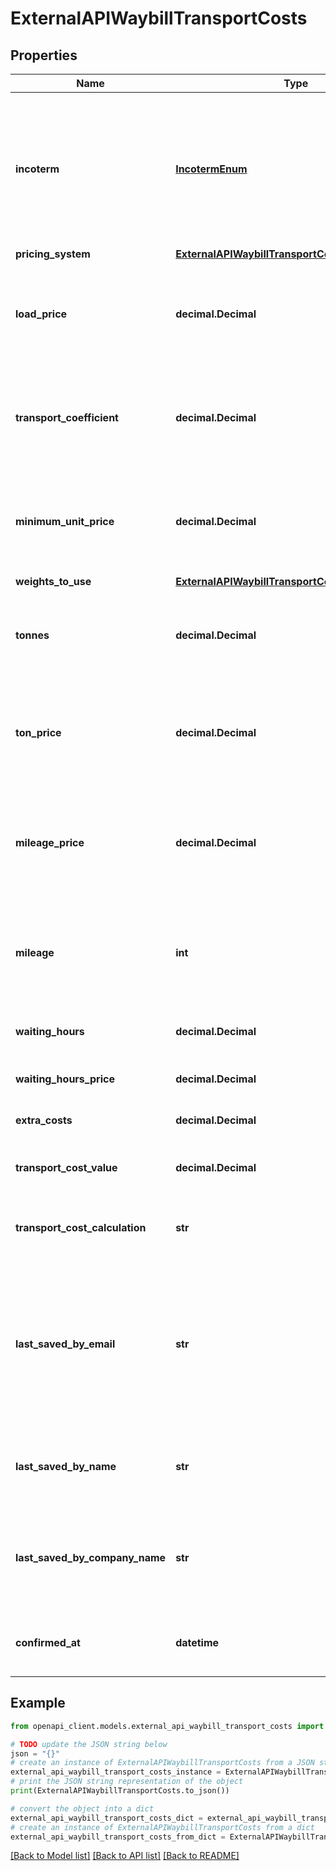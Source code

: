 # ExternalAPIWaybillTransportCosts


## Properties

Name | Type | Description | Notes
------------ | ------------- | ------------- | -------------
**incoterm** | [**IncotermEnum**](IncotermEnum.md) | The incoterm for which the transport cost is calculated.  * &#x60;EXW&#x60; - EXW (Ex Works) * &#x60;DAP&#x60; - DAP (Delivered At Place) | [readonly] 
**pricing_system** | [**ExternalAPIWaybillTransportCostsPricingSystem**](ExternalAPIWaybillTransportCostsPricingSystem.md) |  | 
**load_price** | **decimal.Decimal** | The price used to calculate the transport cost for load pricing system. | [readonly] 
**transport_coefficient** | **decimal.Decimal** | The transport coefficient used to calculate the transport cost. | [readonly] 
**minimum_unit_price** | **decimal.Decimal** | The minimum unit price used to calculate the transport cost. | [readonly] 
**weights_to_use** | [**ExternalAPIWaybillTransportCostsWeightsToUse**](ExternalAPIWaybillTransportCostsWeightsToUse.md) |  | 
**tonnes** | **decimal.Decimal** | Amount in tonnes to be used to calculate the transport cost. | [readonly] 
**ton_price** | **decimal.Decimal** | The price used to calculate the transport cost for ton pricing system. | [readonly] 
**mileage_price** | **decimal.Decimal** | The price used to calculate the transport cost for mileage pricing system. | [readonly] 
**mileage** | **int** | The distance in kilometers used to calculate the transport cost. | [readonly] 
**waiting_hours** | **decimal.Decimal** | The number of hours the driver waited. | [readonly] 
**waiting_hours_price** | **decimal.Decimal** | The cost of waiting for one hour. | [readonly] 
**extra_costs** | **decimal.Decimal** | Extra costs for the transport. | [readonly] 
**transport_cost_value** | **decimal.Decimal** | The calculated transport cost value. | [readonly] 
**transport_cost_calculation** | **str** | The calculation of the transport cost. | [readonly] 
**last_saved_by_email** | **str** | The e-mail address of the user that last saved the transport costs. If confirmation time is set, then this user confirmed the costs | [readonly] 
**last_saved_by_name** | **str** | The name of the user that last saved the transport costs | [readonly] 
**last_saved_by_company_name** | **str** | The company name of the user that last saved the transport costs | [readonly] 
**confirmed_at** | **datetime** | The time when the transport cost was confirmed. | [readonly] 

## Example

```python
from openapi_client.models.external_api_waybill_transport_costs import ExternalAPIWaybillTransportCosts

# TODO update the JSON string below
json = "{}"
# create an instance of ExternalAPIWaybillTransportCosts from a JSON string
external_api_waybill_transport_costs_instance = ExternalAPIWaybillTransportCosts.from_json(json)
# print the JSON string representation of the object
print(ExternalAPIWaybillTransportCosts.to_json())

# convert the object into a dict
external_api_waybill_transport_costs_dict = external_api_waybill_transport_costs_instance.to_dict()
# create an instance of ExternalAPIWaybillTransportCosts from a dict
external_api_waybill_transport_costs_from_dict = ExternalAPIWaybillTransportCosts.from_dict(external_api_waybill_transport_costs_dict)
```
[[Back to Model list]](../README.md#documentation-for-models) [[Back to API list]](../README.md#documentation-for-api-endpoints) [[Back to README]](../README.md)



